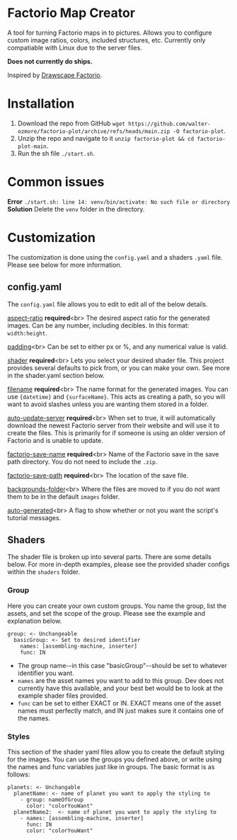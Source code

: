 # Factorio Map Creator
A tool for turning Factorio maps in to pictures. Allows you to configure custom image ratios, colors, included structures, etc. Currently only compatiable with Linux due to the server files.

**Does not currently do ships.**

Inspired by [Drawscape Factorio](https://github.com/drawscape-labs/drawscape-factorio).

# Installation
1. Download the repo from GitHub `wget https://github.com/walter-ozmore/factorio-plot/archive/refs/heads/main.zip -O factorio-plot`.
2. Unzip the repo and navigate to it `unzip factorio-plot && cd factorio-plot-main`.
3. Run the sh file `./start.sh`.

# Common issues
__Error__
`./start.sh: line 14: venv/bin/activate: No such file or directory`
<br/>
__Solution__
Delete the `venv` folder in the directory.

# Customization
The customization is done using the `config.yaml` and a shaders `.yaml` file. Please see below for more information.

## config.yaml
The `config.yaml` file allows you to edit to edit all of the below details.

<ins>aspect-ratio</ins> **required**<br\>
The desired aspect ratio for the generated images. Can be any number, including decibles. In this format: `width:height`.

<ins>padding</ins><br\>
Can be set to either px or %, and any numerical value is valid.

<ins>shader</ins> **required**<br\>
Lets you select your desired shader file. This project provides several defaults to pick from, or you can make your own. See more in the shader.yaml section below.

<ins>filename</ins> **required**<br\>
The name format for the generated images. You can use `{datetime}` and `{surfaceName}`. This acts as creating a path, so you will want to avoid slashes unless you are wanting them stored in a folder.

<ins>auto-update-server</ins> **required**<br\>
When set to true, it will automatically download the newest Factorio server from their website and will use it to create the files. This is primarily for if someone is using an older version of Factorio and is unable to update.

<ins>factorio-save-name</ins> **required**<br\>
Name of the Factorio save in the save path directory. You do not need to include the `.zip`.

<ins>factorio-save-path</ins> **required**<br\>
The location of the save file.

<ins>backgrounds-folder</ins><br\>
Where the files are moved to if you do not want them to be in the default `images` folder.

<ins>auto-generated</ins><br\>
A flag to show whether or not you want the script's tutorial messages.

## Shaders
The shader file is broken up into several parts. There are some details below. For more in-depth examples, please see the provided shader configs within the `shaders` folder.

### Group
Here you can create your own custom groups. You name the group, list the assets, and set the scope of the group. Please see the example and explanation below.

```
group: <- Unchangeable
  basicGroup: <- Set to desired identifier
    names: [assembling-machine, inserter]
    func: IN
```

- The group name--in this case "basicGroup"--should be set to whatever identifier you want.
- `names` are the asset names you want to add to this group. Dev does not currently have this available, and your best bet would be to look at the example shader files provided.
- `func` can be set to either EXACT or IN. EXACT means one of the asset names must perfectly match, and IN just makes sure it contains one of the names.


### Styles
This section of the shader yaml files allow you to create the default styling for the images. You can use the groups you defined above, or write using the names and func variables just like in groups. The basic format is as follows:

```
planets: <- Unchangable
  planetName: <- name of planet you want to apply the styling to
    - group: nameOfGroup
      color: "colorYouWant"
  planetName2:  <- name of planet you want to apply the styling to
    - names: [assembling-machine, inserter]
      func: IN
      color: "colorYouWant"
```